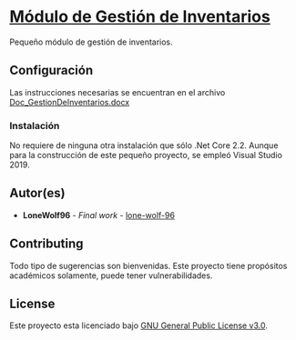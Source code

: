 # [Módulo de Gestión de Inventarios](https://github.com/lone-wolf-96/ModuloGestionDeInventarios/)

Pequeño módulo de gestión de inventarios.

## Configuración

Las instrucciones necesarias se encuentran en el archivo [Doc_GestionDeInventarios.docx](https://github.com/lone-wolf-96/ModuloGestionDeInventarios/blob/master/Doc_GestionDeInventarios.docx)

### Instalación

No requiere de ninguna otra instalación que sólo .Net Core 2.2.
Aunque para la construcción de este pequeño proyecto, se empleó Visual Studio 2019.

## Autor(es)

* **LoneWolf96** - *Final work* - [lone-wolf-96](https://github.com/lone-wolf-96/)

## Contributing

Todo tipo de sugerencias son bienvenidas. Este proyecto tiene propósitos académicos solamente, puede tener vulnerabilidades.

## License

Este proyecto esta licenciado bajo [GNU General Public License v3.0](https://choosealicense.com/licenses/gpl-3.0/).
